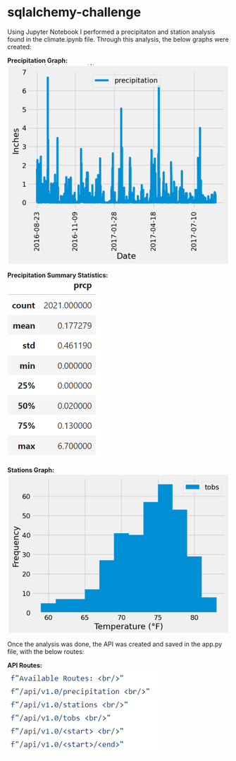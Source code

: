 # sqlalchemy-challenge

Using Jupyter Notebook I performed a precipitaton and station analysis found in the climate.ipynb file. Through this analysis, the below graphs were created:

**Precipitation Graph:**  
![precipitation](https://github.com/mgtaylor119/sqlalchemy-challenge/blob/main/SurfsUp/Images/precipitation_graph.png?raw=true)

**Precipitation Summary Statistics:**  
![summary stats](https://github.com/mgtaylor119/sqlalchemy-challenge/blob/main/SurfsUp/Images/precipitation_summary.png?raw=true)

**Stations Graph:**  
![stations](https://github.com/mgtaylor119/sqlalchemy-challenge/blob/main/SurfsUp/Images/tobs_graph.png?raw=true)

Once the analysis was done, the API was created and saved in the app.py file, with the below routes: 

**API Routes:**  
![precipitation](https://github.com/mgtaylor119/sqlalchemy-challenge/blob/main/SurfsUp/Images/api_routes.png?raw=true)
